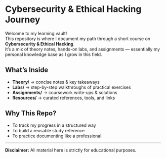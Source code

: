 #  Cybersecurity & Ethical Hacking Journey  

Welcome to my learning vault!  
This repository is where I document my path through a short  course on **Cybersecurity & Ethical Hacking**.  
It’s a mix of theory notes, hands-on labs, and assignments — essentially my personal knowledge base as I grow in this field.  

##  What’s Inside
- **Theory/** → concise notes & key takeaways  
- **Labs/** → step-by-step walkthroughs of practical exercises  
- **Assignments/** → coursework write-ups & solutions  
- **Resources/** → curated references, tools, and links  

##  Why This Repo?
- To track my progress in a structured way  
- To build a reusable study reference  
- To practice documenting like a professional  

---
 **Disclaimer:** All material here is strictly for educational purposes.
